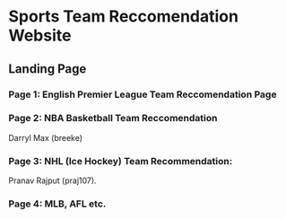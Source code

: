 # Sports Team Reccomendation Website

## Landing Page

### Page 1: English Premier League Team Reccomendation Page

### Page 2: NBA Basketball Team Reccomendation
Darryl Max (breeke)
### Page 3: NHL (Ice Hockey) Team Recommendation:
Pranav Rajput (praj107).

### Page 4: MLB, AFL etc. 
